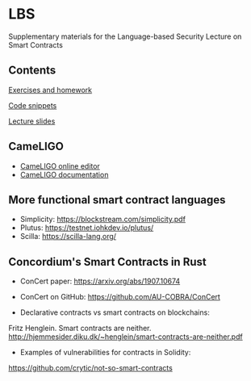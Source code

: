 # LBS
Supplementary materials for the Language-based Security Lecture on Smart Contracts

Contents
--------

[Exercises and homework](exercises.md)

[Code snippets](Code)

[Lecture slides](SmartContractsSlides.pdf)

CameLIGO
--------

* [CameLIGO online editor](https://ide.ligolang.org/)
* [CameLIGO documentation](https://ligolang.org/docs/intro/introduction)


More functional smart contract languages
----------------------------------------

* Simplicity: https://blockstream.com/simplicity.pdf
* Plutus: https://testnet.iohkdev.io/plutus/
* Scilla: https://scilla-lang.org/

Concordium's Smart Contracts in Rust
------------------------------------

* ConCert paper: https://arxiv.org/abs/1907.10674

* ConCert on GitHub: https://github.com/AU-COBRA/ConCert

* Declarative contracts vs smart contracts on blockchains:

Fritz Henglein. Smart contracts are neither. http://hjemmesider.diku.dk/~henglein/smart-contracts-are-neither.pdf

* Examples of vulnerabilities for contracts in Solidity: 

https://github.com/crytic/not-so-smart-contracts
